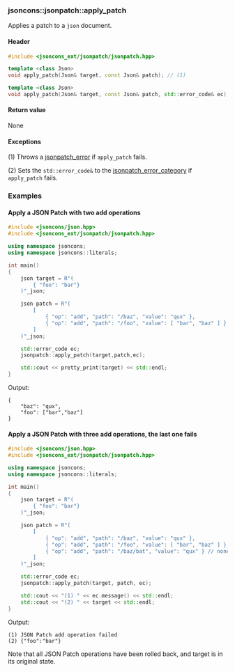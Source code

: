 ### jsoncons::jsonpatch::apply_patch

Applies a patch to a `json` document.

#### Header
```c++
#include <jsoncons_ext/jsonpatch/jsonpatch.hpp>

template <class Json>
void apply_patch(Json& target, const Json& patch); // (1)

template <class Json>
void apply_patch(Json& target, const Json& patch, std::error_code& ec); // (2)
```

#### Return value

None

#### Exceptions

(1) Throws a [jsonpatch_error](jsonpatch_error.md) if `apply_patch` fails.
  
(2) Sets the `std::error_code&` to the [jsonpatch_error_category](jsonpatch_errc.md) if `apply_patch` fails. 

### Examples

#### Apply a JSON Patch with two add operations

```c++
#include <jsoncons/json.hpp>
#include <jsoncons_ext/jsonpatch/jsonpatch.hpp>

using namespace jsoncons;
using namespace jsoncons::literals;

int main()
{
    json target = R"(
        { "foo": "bar"}
    )"_json;

    json patch = R"(
        [
            { "op": "add", "path": "/baz", "value": "qux" },
            { "op": "add", "path": "/foo", "value": [ "bar", "baz" ] }
        ]
    )"_json;

    std::error_code ec;
    jsonpatch::apply_patch(target,patch,ec);

    std::cout << pretty_print(target) << std::endl;
}
```
Output:
```
{
    "baz": "qux",
    "foo": ["bar","baz"]
}
```

#### Apply a JSON Patch with three add operations, the last one fails

```c++
#include <jsoncons/json.hpp>
#include <jsoncons_ext/jsonpatch/jsonpatch.hpp>

using namespace jsoncons;
using namespace jsoncons::literals;

int main()
{
    json target = R"(
        { "foo": "bar"}
    )"_json;

    json patch = R"(
        [
            { "op": "add", "path": "/baz", "value": "qux" },
            { "op": "add", "path": "/foo", "value": [ "bar", "baz" ] },
            { "op": "add", "path": "/baz/bat", "value": "qux" } // nonexistent target
        ]
    )"_json;

    std::error_code ec;
    jsonpatch::apply_patch(target, patch, ec);

    std::cout << "(1) " << ec.message() << std::endl;
    std::cout << "(2) " << target << std::endl;
}
```
Output:
```
(1) JSON Patch add operation failed
(2) {"foo":"bar"}
```
Note that all JSON Patch operations have been rolled back, and target is in its original state.

